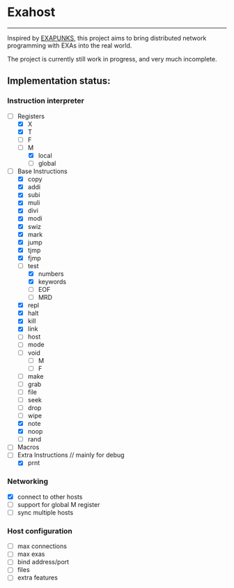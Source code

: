 # Exahost
---
Inspired by [EXAPUNKS](https://www.zachtronics.com/exapunks/), this project aims to bring distributed network programming with EXAs into the real world.

The project is currently still work in progress, and very much incomplete.

## Implementation status:
### Instruction interpreter
  - [ ] Registers
    - [x] X
    - [x] T
	- [ ] F
	- [ ] M
      - [x] local
      - [ ] global
  - [ ] Base Instructions
	- [x] copy
	- [x] addi
	- [x] subi
	- [x] muli
	- [x] divi
	- [x] modi
	- [x] swiz
	- [x] mark
	- [x] jump
	- [x] tjmp
	- [x] fjmp
	- [ ] test
      - [x] numbers
      - [x] keywords
      - [ ] EOF
      - [ ] MRD
    - [x] repl
    - [x] halt
    - [x] kill
    - [x] link
    - [ ] host
    - [ ] mode
    - [ ] void
      - [ ] M
      - [ ] F
    - [ ] make
    - [ ] grab
    - [ ] file
    - [ ] seek
    - [ ] drop
    - [ ] wipe
    - [x] note
    - [x] noop
    - [ ] rand
  - [ ] Macros
  - [ ] Extra Instructions // mainly for debug
    - [x] prnt

### Networking
  - [x] connect to other hosts
  - [ ] support for global M register
  - [ ] sync multiple hosts

### Host configuration
  - [ ] max connections
  - [ ] max exas
  - [ ] bind address/port
  - [ ] files
  - [ ] extra features
